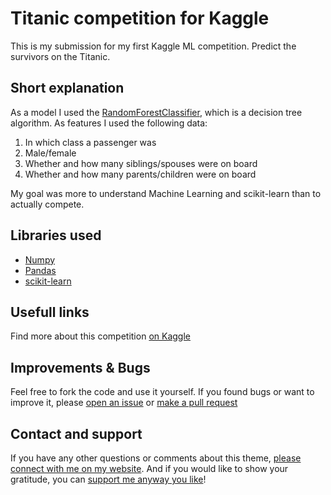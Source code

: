 # Titanic competition for Kaggle

This is my submission for my first Kaggle ML competition. Predict the survivors on the Titanic.

## Short explanation
As a model I used the [RandomForestClassifier](https://scikit-learn.org/stable/modules/generated/sklearn.ensemble.RandomForestClassifier.html), which is a decision tree algorithm. As features I used the following data:
1. In which class a passenger was
2. Male/female
3. Whether and how many siblings/spouses were on board
4. Whether and how many parents/children were on board

My goal was more to understand Machine Learning and scikit-learn than to actually compete.

## Libraries used
- [Numpy](https://numpy.org/)
- [Pandas](https://pandas.pydata.org/)
- [scikit-learn](https://scikit-learn.org/)

## Usefull links
Find more about this competition [on Kaggle](https://www.kaggle.com/competitions/titanic)

## Improvements & Bugs
Feel free to fork the code and use it yourself. If you found bugs or want to improve it, please [open an issue](https://github.com/thimoens/titanic_kaggle_competition/issues) or [make a pull request](https://github.com/thimoens/titanic_kaggle_competition/pulls)

## Contact and support
If you have any other questions or comments about this theme, [please connect with me on my website](https://thijs.website/). And if you would like to show your gratitude, you can [support me anyway you like](https://thijs.click/github-support)!


